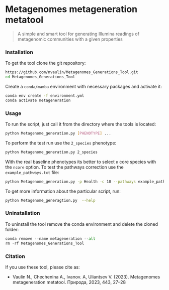 # Metagenomes metageneration metatool

>  A simple and smart tool for generating Illumina readings of metagenomic communities with a given properties

### Installation

To get the tool clone the git repository:

```bash
https://github.com/nvaulin/Metagenomes_Generations_Tool.git
cd Metagenomes_Generations_Tool
```

Create a `conda/mamba` environment with necessary packages and activate it:

```bash
conda env create -f environment.yml
conda activate metageneration
```

### Usage


To run the script, just call it from the directory where the tools is located:

```bash
python Metagenome_generation.py [PHENOTYPE] ...
```

To perform the test run use the `2_species` phenotype:
```bash
python Metagenome_generation.py 2_species
```

With the real baseline phenotypes its better to select `n` core species with the `ncore` option.
To test the pathways correction use the `example_pathways.txt` file:
```bash
python Metagenome_generation.py -p Health -c 10 --pathways example_pathways.txt
```

To get more information about the particular script, run:

```bash
python Metagenome_generagtion.py  --help
```


### Uninstallation

To uninstall the tool remove the conda environment and delete the cloned folder:
```python
conda remove --name metageneration --all
rm -rf Metagenomes_Generations_Tool
```

### Citation

If you use these tool, please cite as:
- Vaulin N., Chechenina A., Ivanov. A, Uliantsev V. (2023). Metagenomes metageneration metatool. Природа, 2023, 443, 27–28
